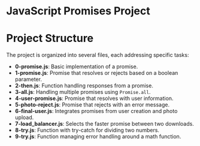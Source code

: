 # JavaScript Promises Project

# Project Structure

The project is organized into several files, each addressing specific tasks:

- **0-promise.js**: Basic implementation of a promise.
- **1-promise.js**: Promise that resolves or rejects based on a boolean parameter.
- **2-then.js**: Function handling responses from a promise.
- **3-all.js**: Handling multiple promises using `Promise.all`.
- **4-user-promise.js**: Promise that resolves with user information.
- **5-photo-reject.js**: Promise that rejects with an error message.
- **6-final-user.js**: Integrates promises from user creation and photo upload.
- **7-load_balancer.js**: Selects the faster promise between two downloads.
- **8-try.js**: Function with try-catch for dividing two numbers.
- **9-try.js**: Function managing error handling around a math function.
